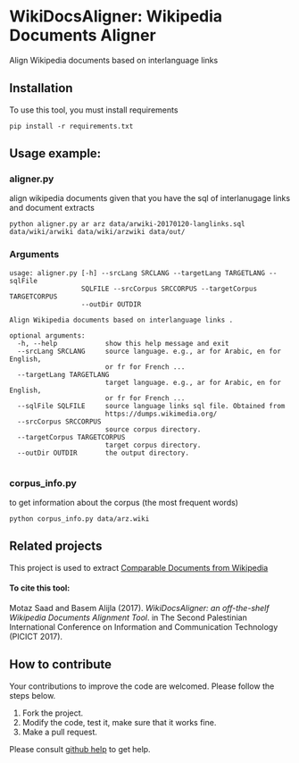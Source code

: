 # WikiDocsAligner: Wikipedia Documents Aligner 
Align Wikipedia documents based on interlanguage links 


## Installation

To use this tool, you must install requirements 

```pip install -r requirements.txt```

## Usage example:

### aligner.py
align wikipedia documents given that you have the sql of interlanugage links and document extracts 

```python aligner.py ar arz data/arwiki-20170120-langlinks.sql data/wiki/arwiki data/wiki/arzwiki data/out/```

### Arguments
```
usage: aligner.py [-h] --srcLang SRCLANG --targetLang TARGETLANG --sqlFile
                  SQLFILE --srcCorpus SRCCORPUS --targetCorpus TARGETCORPUS
                  --outDir OUTDIR

Align Wikipedia documents based on interlanguage links .

optional arguments:
  -h, --help            show this help message and exit
  --srcLang SRCLANG     source language. e.g., ar for Arabic, en for English,
                        or fr for French ...
  --targetLang TARGETLANG
                        target language. e.g., ar for Arabic, en for English,
                        or fr for French ...
  --sqlFile SQLFILE     source language links sql file. Obtained from
                        https://dumps.wikimedia.org/
  --srcCorpus SRCCORPUS
                        source corpus directory.
  --targetCorpus TARGETCORPUS
                        target corpus directory.
  --outDir OUTDIR       the output directory.


```

### corpus_info.py
to get information about the corpus (the most frequent words)

```python corpus_info.py data/arz.wiki```


## Related projects
This project is used to extract [Comparable Documents from Wikipedia](https://github.com/motazsaad/comparableWikiCoprus/)


#### To cite this tool:

Motaz Saad and Basem Alijla (2017). _WikiDocsAligner: an off-the-shelf Wikipedia Documents Alignment Tool_. in The Second Palestinian International Conference on Information and
Communication Technology (PICICT 2017). 


## How to contribute
Your contributions to improve the code are welcomed. Please follow the steps below.
1. Fork the project.
2. Modify the code, test it, make sure that it works fine. 
3. Make a pull request.

Please consult [github help](https://help.github.com/) to get help.
